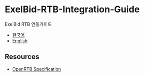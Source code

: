 # ExelBid-RTB-Integration-Guide
ExelBid RTB 연동가이드

* [한국어](./ExelBid_RTB_연동_가이드.md)
* [English](ExelBid_RTB_Integration_Guide.md)


## Resources

* [OpenRTB Specification](https://github.com/openrtb/OpenRTB)
